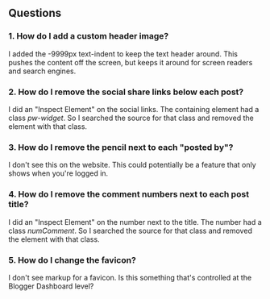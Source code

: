 ## Questions

### 1. How do I add a custom header image?
I added the -9999px text-indent to keep the text header around. This
pushes the content off the screen, but keeps it around for screen
readers and search engines.

### 2. How do I remove the social share links below each post?

I did an "Inspect Element" on the social links. The containing element 
had a class _pw-widget_. So I searched the source for that class and
removed the element with that class.

### 3. How do I remove the pencil next to each "posted by"?

I don't see this on the website. This could potentially be a feature
that only shows when you're logged in.

### 4. How do I remove the comment numbers next to each post title?

I did an "Inspect Element" on the number next to the title. The number
had a class _numComment_. So I searched the source for that class and
removed the element with that class.

### 5. How do I change the favicon?

I don't see markup for a favicon. Is this something that's controlled at
the Blogger Dashboard level?

